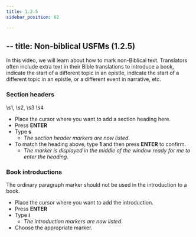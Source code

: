 ```yaml
---
title: 1.2.5
sidebar_position: 62

---
```




## -- title: Non-biblical USFMs (1.2.5)


In this video, we will learn about how to mark non-Biblical text. Translators often include extra text in their Bible translations to introduce a book, indicate the start of a different topic in an epistle, indicate the start of a different topic in an epistle, or a different event in narrative, etc.


### Section headers


\s1, \s2, \s3 \s4

- Place the cursor where you want to add a section heading here.
- Press **ENTER**
- Type **s**
	- _The section header markers are now listed_.
- To match the heading above, type **1** and then press **ENTER** to confirm.
	- _The marker is displayed in the middle of the window ready for me to enter the heading_.

### Book introductions


The ordinary paragraph marker should not be used in the introduction to a book.

- Place the cursor where you want to add the introduction.
- Press **ENTER**
- Type **i**
	- _The introduction markers are now listed_.
- Choose the appropriate marker.
